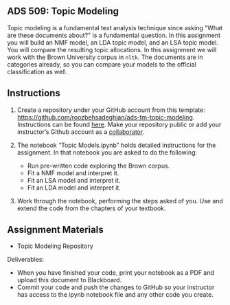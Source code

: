 ## ADS 509: Topic Modeling

Topic modeling is a fundamental text analysis technique since asking "What are these documents about?" is a fundamental question. In this assignment you will build an NMF model, an LDA topic model, and an LSA topic model. You will compare the resulting topic allocations. In this assignment we will work with the Brown University corpus in `nltk`. The documents are in categories already, so you can compare your models to the official classification as well.

## Instructions

1. Create a repository under your GitHub account from this template: https://github.com/roozbehsadeghian/ads-tm-topic-modeling. Instructions can be found [here](https://docs.github.com/en/repositories/creating-and-managing-repositories/creating-a-repository-from-a-template). Make your repository public or add your instructor’s Github account as a [collaborator](https://docs.github.com/en/account-and-profile/setting-up-and-managing-your-github-user-account/managing-access-to-your-personal-repositories/inviting-collaborators-to-a-personal-repository).   
1. The notebook “Topic Models.ipynb” holds detailed instructions for the assignment. In that notebook you are asked to do the following: 
    
    *  Run pre-written code exploring the Brown corpus.
    *  Fit a NMF model and interpret it.
    *  Fit an LSA model and interpret it.
    *  Fit an LDA model and interpret it. 

1. Work through the notebook, performing the steps asked of you. Use and extend the code from the chapters of your textbook.

## Assignment Materials
  
* Topic Modeling Repository

Deliverables:

* When you have finished your code, print your notebook as a PDF and upload this document to Blackboard. 
* Commit your code and push the changes to GitHub so your instructor has access to the ipynb notebook file and any other code you create. 
